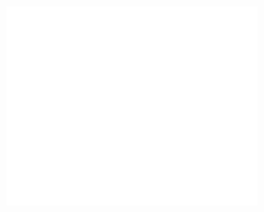 
<!-- If you're using "main" as default branch -->
![Metrics](https://github.com/bluebot08/bluebot08/blob/main/github-metrics.svg)

